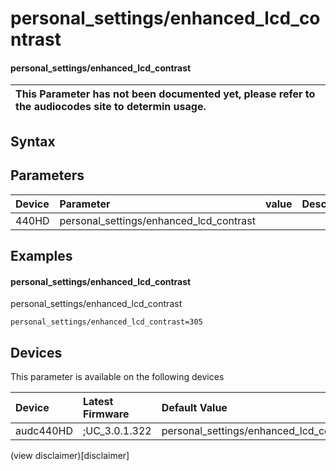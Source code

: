 ﻿---
description: personal_settings/enhanced_lcd_contrast
search: false
---

# personal_settings/enhanced_lcd_contrast

#### personal_settings/enhanced_lcd_contrast


| This Parameter has not been documented yet, please refer to the audiocodes site to determin usage.  | 
| :--- |

## Syntax

## Parameters
|Device|Parameter|value|Description|
|:---|:---|:---|:---|
| 440HD | personal_settings/enhanced_lcd_contrast |  |  |

## Examples
#### personal_settings/enhanced_lcd_contrast

personal_settings/enhanced_lcd_contrast

```
personal_settings/enhanced_lcd_contrast=305
```

## Devices
This parameter is available on the following devices

| Device | Latest Firmware | Default Value |
|:---|:---|:---|
| audc440HD | ;UC_3.0.1.322 | personal_settings/enhanced_lcd_contrast=305 

(view disclaimer)[disclaimer]
